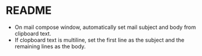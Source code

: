 # README

- On mail compose window, automatically set mail subject and body from clipboard text.
- If clopboard text is multiline, set the first line as the subject and the remaining lines as the body.

